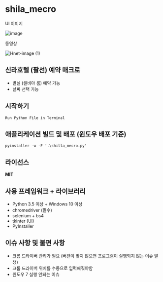 # shila_mecro

UI 이미지

![image](https://user-images.githubusercontent.com/42954693/133355203-fc6607b4-172d-4e7a-b865-fcc8b1f703e9.png)

동영상

![Hnet-image (1)](https://user-images.githubusercontent.com/42954693/133356767-bc97b102-a266-468e-b1d4-2a1648ec36c8.gif)

 ## 신라호텔 (팔선) 예약 매크로
  - 별실 (셀비아 룸) 예약 가능
  - 날짜 선택 가능
 
 ## 시작하기
  ```
  Run Python File in Terminal
  ```
 
 ## 애플리케이션 빌드 및 배포 (윈도우 배포 기준)
  ```
  pyinstaller -w -F '.\shilla_mecro.py'
  ```
  
 ## 라이선스
  **MIT** 
 
 ## 사용 프레임워크 + 라이브러리
  - Python 3.5 이상 + Windows 10 이상
  - chromedriver (필수)
  - selenium + bs4
  - tkinter (UI)
  - PyInstaller

 ## 이슈 사항 및 불편 사항
  - 크롬 드라이버 관리가 필요 (버젼이 맞지 않으면 프로그램이 실행되지 않는 이슈 발생)
  - 크롬 드라이버 위치를 수동으로 입력해줘야함
  - 윈도우 7 실행 안되는 이슈
